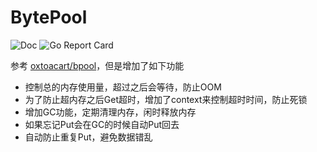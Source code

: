 # BytePool

![Doc](https://pkg.go.dev/badge/github.com/ma6174/bytepool)
![Go Report Card](https://goreportcard.com/badge/github.com/ma6174/bytepool)

参考 [oxtoacart/bpool](https://github.com/oxtoacart/bpool)，但是增加了如下功能

- 控制总的内存使用量，超过之后会等待，防止OOM
- 为了防止超内存之后Get超时，增加了context来控制超时时间，防止死锁
- 增加GC功能，定期清理内存，闲时释放内存
- 如果忘记Put会在GC的时候自动Put回去
- 自动防止重复Put，避免数据错乱

